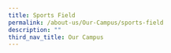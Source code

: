 ```yaml
---
title: Sports Field
permalink: /about-us/Our-Campus/sports-field
description: ""
third_nav_title: Our Campus
---
```

